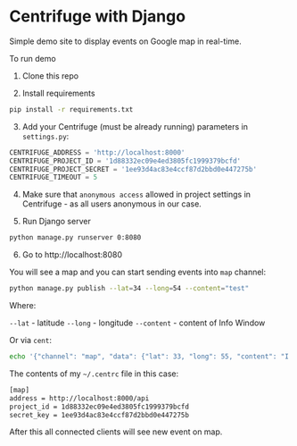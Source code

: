 Centrifuge with Django
======================

Simple demo site to display events on Google map in real-time.

To run demo

1) Clone this repo

2) Install requirements

```bash
pip install -r requirements.txt
```

3) Add your Centrifuge (must be already running) parameters in `settings.py`:

```python
CENTRIFUGE_ADDRESS = 'http://localhost:8000'
CENTRIFUGE_PROJECT_ID = '1d88332ec09e4ed3805fc1999379bcfd'
CENTRIFUGE_PROJECT_SECRET = '1ee93d4ac83e4ccf87d2bbd0e447275b'
CENTRIFUGE_TIMEOUT = 5
```

4) Make sure that `anonymous access` allowed in project settings in Centrifuge - as all users anonymous in our case.

5) Run Django server

```bash
python manage.py runserver 0:8080
```

6) Go to http://localhost:8080


You will see a map and you can start sending events into `map` channel:

```bash
python manage.py publish --lat=34 --long=54 --content="test"
```

Where:

`--lat` - latitude
`--long` - longitude
`--content` - content of Info Window

Or via `cent`:

```bash
echo '{"channel": "map", "data": {"lat": 33, "long": 55, "content": "I am testing Centrifuge"}}'|cent map publish
```

The contents of my `~/.centrc` file in this case:

```bash
[map]
address = http://localhost:8000/api
project_id = 1d88332ec09e4ed3805fc1999379bcfd
secret_key = 1ee93d4ac83e4ccf87d2bbd0e447275b
```

After this all connected clients will see new event on map.
